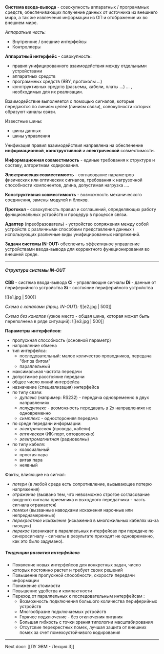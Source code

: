 **Система ввода-вывода** - совокупность аппаратных / программных средств, обеспечивающих получение данных от источника из внешнего мира, а так же извлечения информации из ОП и отображение их во внешнем мире.

*Аппаратные часть:*
- Внутренние / внешние интерфейсы
- Контроллеры 

**Аппаратный интерфейс** - совокупность:
- правил унифицированного взаимодействия между отдельными устройствами
- аппаратных средств 
- программных средств (ЯВУ, протоколы ...)
- конструктивных средств (разъемы, кабели, платы ...)
... , необходимых для их реализации.

Взаимодействие выполняется с помощью сигналов, которые передаются по линиям цепей (линиям связи), совокупности которых образуют каналы связи. 

Известные шины:
- шины данных
- шины управления

Унификация правил взаимодействия направлена на обеспечение **информационной**, **конструктивной** и **электрической** совместимости. 

**Информационная совместимость** - единые требования к структуре и составу, алгоритмам кодирования. 

**Электрическая совместимость** - согласование параметров физических или оптических сигналов, требования к нагрузочной способности компонентов, длина, допустимая нагрузка ....

**Конструктивная совместимость** - возможность механического соединения, замены модулей и блоков. 

**Протокол** - совокупность правил и соглашений, определяющих работу функциональных устройств и процедур в процессе связи. 

**Адаптер** (преобразователь) - устройство сопряжения между собой устройств с различными способами представления данных / использующих различные виды унифицированных напряжений. 

**Задачи системы IN-OUT:** обеспечить эффективное управление устройствами ввода-вывода для корректного функционирования во внешней среде.

---
##### Структура системы IN-OUT

**СВВ** - система ввода-вывода
**Ci** - управляющие сигналы
**Di** - данные от периферийного устройства
**Si** - состояние периферийного устройства

![[e1.jpg | 500]]

*Схема с каналами (проц. IN-OUT):*
![[e2.jpg | 500]]

*Схема без каналов* (узкое место - общая шина, которая может быть переполнена в ряде ситуаций):
![[e3.jpg | 500]]

**Параметры интерфейсов:**
- пропускная способность (основной параметр) 
- направление обмена
- тип интерфейса:
	- последовательный: малое количество проводников, передача "бит за битом"
	- параллельный 
- максимальная частота передачи
- допустимое расстояние передачи
- общее число линий интерфейса 
- назначение (специализация) интерфейса
- по типу свзяи:
	- *дуплекс* (например: RS232) - передача одновременно в двух направлениях
	- *полудуплекс* - возможность передавать в 2х направлениях не одновременно
	- *симплекс* - односторонняя передача
- по среде передачи информации:
	- *электрическая* (провода, кабели)
	- *оптическая* (ИК-порт, оптоволокно)
	- *электромагнитная* (радиоволны)
- по типу кабеля:
	- коаксиальный 
	- простая пара
	- витая пара
	- неявный 

Факты, влияющие на сигнал:
- *потери* (в любой среде есть сопротивление, вызывающее потерю напряжения)
- *отражение* (вызвано тем, что невозможно строгое согласование входного сигнала приемника и выходного передатчика - часть сигнала отражается)
- *помехи* (вызванные наводками искажения нарочные или непреднамеренные)
- *перекрестное искажение* (искажения в многожильных кабелях из-за наводок)
- *перекос* (возникает в параллельных интерфейсах при передаче по синхросигналу - сигналы в результате приходят не одновременно, как это было задумано).

##### Тенденции развития интерфейсов

- Появление новых интерфейсов для конкретных задач, число которых постоянно растет и требует своих решений
- Повышение пропускной способности, скорости передачи информации
- Понижение стоимости
- Повышение удобства и компактности
- Переход от параллельных к последовательным интерфейсам :
	- Возможность подключения большого количества периферийных устройств
	- Многообразие подключаемых устройств
	- Горячее подключение - без отключения питания
	- Большая гибкость с точки зрения типологии масштабирования 
	- Отсутсвие перекрестных помех, лучшая защита от внешних помех за счет помехоустойчивого кодирования 

---

Next door: [[ПУ ЭВМ - Лекция 3]]

